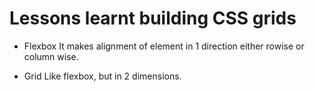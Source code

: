 # Lessons learnt building CSS grids

- Flexbox
    It makes alignment of element in 1 direction either rowise or column wise.

- Grid
    Like flexbox, but in 2 dimensions.
